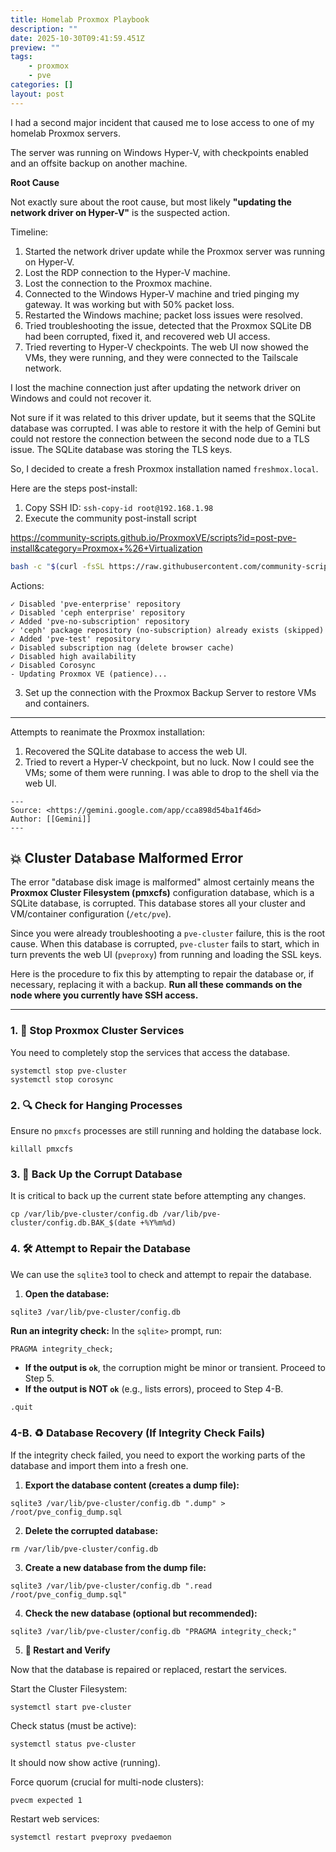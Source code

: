 ```yaml
---
title: Homelab Proxmox Playbook
description: ""
date: 2025-10-30T09:41:59.451Z
preview: ""
tags:
    - proxmox
    - pve
categories: []
layout: post
---
```


I had a second major incident that caused me to lose access to one of my homelab Proxmox servers.

The server was running on Windows Hyper-V, with checkpoints enabled and an offsite backup on another machine.


**Root Cause**

Not exactly sure about the root cause, but most likely **"updating the network driver on Hyper-V"** is the suspected action.

Timeline:

1. Started the network driver update while the Proxmox server was running on Hyper-V.
2. Lost the RDP connection to the Hyper-V machine.
3. Lost the connection to the Proxmox machine.
4. Connected to the Windows Hyper-V machine and tried pinging my gateway. It was working but with 50% packet loss.
5. Restarted the Windows machine; packet loss issues were resolved.
6. Tried troubleshooting the issue, detected that the Proxmox SQLite DB had been corrupted, fixed it, and recovered web UI access.
7. Tried reverting to Hyper-V checkpoints. The web UI now showed the VMs, they were running, and they were connected to the Tailscale network.


I lost the machine connection just after updating the network driver on Windows and could not recover it.

Not sure if it was related to this driver update, but it seems that the SQLite database was corrupted. I was able to restore it with the help of Gemini but could not restore the connection between the second node due to a TLS issue. The SQLite database was storing the TLS keys.

So, I decided to create a fresh Proxmox installation named `freshmox.local`.

Here are the steps post-install:

1. Copy SSH ID: `ssh-copy-id root@192.168.1.98`
2. Execute the community post-install script

<https://community-scripts.github.io/ProxmoxVE/scripts?id=post-pve-install&category=Proxmox+%26+Virtualization>

```bash
bash -c "$(curl -fsSL https://raw.githubusercontent.com/community-scripts/ProxmoxVE/main/tools/pve/post-pve-install.sh)"
```

Actions:

    ✓ Disabled 'pve-enterprise' repository
    ✓ Disabled 'ceph enterprise' repository
    ✓ Added 'pve-no-subscription' repository
    ✓ 'ceph' package repository (no-subscription) already exists (skipped)
    ✓ Added 'pve-test' repository
    ✓ Disabled subscription nag (delete browser cache)
    ✓ Disabled high availability
    ✓ Disabled Corosync
    - Updating Proxmox VE (patience)...

3. Set up the connection with the Proxmox Backup Server to restore VMs and containers.


---


Attempts to reanimate the Proxmox installation:

1. Recovered the SQLite database to access the web UI.
2. Tried to revert a Hyper-V checkpoint, but no luck. Now I could see the VMs; some of them were running. I was able to drop to the shell via the web UI.


```
---
Source: <https://gemini.google.com/app/cca898d54ba1f46d>
Author: [[Gemini]]
---
```


## 💥 Cluster Database Malformed Error

The error "database disk image is malformed" almost certainly means the **Proxmox Cluster Filesystem (pmxcfs)** configuration database, which is a SQLite database, is corrupted. This database stores all your cluster and VM/container configuration (`/etc/pve`).

Since you were already troubleshooting a `pve-cluster` failure, this is the root cause. When this database is corrupted, `pve-cluster` fails to start, which in turn prevents the web UI (`pveproxy`) from running and loading the SSL keys.

Here is the procedure to fix this by attempting to repair the database or, if necessary, replacing it with a backup. **Run all these commands on the node where you currently have SSH access.**

---

### 1. 🛑 Stop Proxmox Cluster Services

You need to completely stop the services that access the database.

```shell
systemctl stop pve-cluster
systemctl stop corosync
```

### 2. 🔍 Check for Hanging Processes

Ensure no `pmxcfs` processes are still running and holding the database lock.

```shell
killall pmxcfs
```

### 3. 💾 Back Up the Corrupt Database

It is critical to back up the current state before attempting any changes.

```shell
cp /var/lib/pve-cluster/config.db /var/lib/pve-cluster/config.db.BAK_$(date +%Y%m%d)
```

### 4. 🛠️ Attempt to Repair the Database

We can use the `sqlite3` tool to check and attempt to repair the database.

1. **Open the database:**

```shell
sqlite3 /var/lib/pve-cluster/config.db
```

**Run an integrity check:** In the `sqlite>` prompt, run:

```sql
PRAGMA integrity_check;
```

- **If the output is `ok`**, the corruption might be minor or transient. Proceed to Step 5.
- **If the output is NOT `ok`** (e.g., lists errors), proceed to Step 4-B.

```sql
.quit
```

### 4-B. ♻️ Database Recovery (If Integrity Check Fails)

If the integrity check failed, you need to export the working parts of the database and import them into a fresh one.

1. **Export the database content (creates a dump file):**

```shell
sqlite3 /var/lib/pve-cluster/config.db ".dump" > /root/pve_config_dump.sql
```

2. **Delete the corrupted database:**

```shell
rm /var/lib/pve-cluster/config.db
```

3. **Create a new database from the dump file:**

```shell
sqlite3 /var/lib/pve-cluster/config.db ".read /root/pve_config_dump.sql"
```

4. **Check the new database (optional but recommended):**

```shell
sqlite3 /var/lib/pve-cluster/config.db "PRAGMA integrity_check;"
```

5. **🚀 Restart and Verify**

Now that the database is repaired or replaced, restart the services.

Start the Cluster Filesystem:

    systemctl start pve-cluster

Check status (must be active):

    systemctl status pve-cluster

It should now show active (running).

Force quorum (crucial for multi-node clusters):

    pvecm expected 1

Restart web services:

    systemctl restart pveproxy pvedaemon
